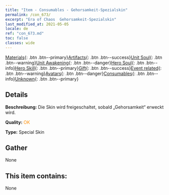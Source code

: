 ```yaml
---
title: "Item - Consumables - Gehorsamkeit-Spezialskin"
permalink: /con_673/
excerpt: "Era of Chaos  Gehorsamkeit-Spezialskin"
last_modified_at: 2021-05-05
locale: de
ref: "con_673.md"
toc: false
classes: wide
---
```

 [Materials](/ItemsDE/){: .btn .btn--primary}[Artifacts](/ItemsDE/Artifacts/){: .btn .btn--success}[Unit Soul](/ItemsDE/UnitSoul/){: .btn .btn--warning}[Unit Awakening](/ItemsDE/UnitAwakening/){: .btn .btn--danger}[Hero Soul](/ItemsDE/HeroSoul/){: .btn .btn--info}[Hero Skill](/ItemsDE/HeroSkill/){: .btn .btn--primary}[Gift](/ItemsDE/Gift/){: .btn .btn--success}[Event related](/ItemsDE/Events/){: .btn .btn--warning}[Avatars](/ItemsDE/Avatars/){: .btn .btn--danger}[Consumables](/ItemsDE/Consumables/){: .btn .btn--info}[Unknown](/ItemsDE/Unknown/){: .btn .btn--primary}

## Details
 **Beschreibung:** Die Skin wird freigeschaltet, sobald „Gehorsamkeit“ erweckt wird.

 **Quality:** <span style="color: #FF8C00">OK</span>

 **Type:** Special Skin

## Gather

  None

## This item contains:

  None

